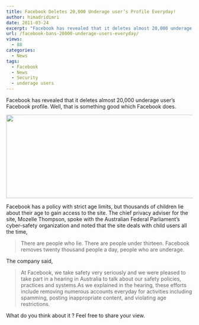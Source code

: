 ```yaml
---
title: Facebook Deletes 20,000 Underage user’s Profile Everyday!
author: himadridimri
date: 2011-03-24
excerpt: "Facebook has revealed that it deletes almost 20,000 underage user's Facebook profile. Well, that is something good which Facebook does."
url: /facebook-bans-20000-underage-users-everyday/
views:
  - 88
categories:
  - News
tags:
  - Facebook
  - News
  - Security
  - underage users
---
```

Facebook has revealed that it deletes almost 20,000 underage user&#8217;s Facebook profile. Well, that is something good which Facebook does.

[<img class="alignnone size-large wp-image-6305" src="http://cdn.devilsworkshop.org/files/2011/03/facebook-logo3-600x225.jpg" alt="" width="600" height="225" />][1]

Facebook has a policy with strict age limits, but thousands of children lie about their age to gain access to the site. The chief privacy adviser for the site, Mozelle Thompson, spoke with the Australian Federal Parliament’s cyber-safety organization and noted that the site deals with child users all the time,

> There are people who lie. There are people under thirteen. Facebook removes twenty thousand people a day, people who are underage.

The company said,

> At Facebook, we take safety very seriously and we were pleased to take part in a hearing in Australia to talk about our safety policies, practices and systems.As we explained in the hearing, these efforts include removing numerous accounts everyday for activities including spamming, posting inappropriate content, and violating age restrictions.

What do you think about it ? Feel free to share your view.

 [1]: http://cdn.devilsworkshop.org/files/2011/03/facebook-logo3.jpg
